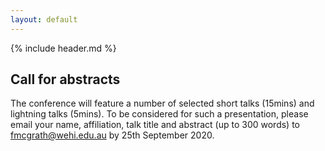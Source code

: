 ```yaml
---
layout: default
---
```


{% include header.md %}

## Call for abstracts

The conference will feature a number of selected short talks (15mins) and lightning talks (5mins).
To be considered for such a presentation, please email your name, affiliation, talk title and abstract (up to 300 words) to [fmcgrath@wehi.edu.au][contact] by 25th September 2020.

[contact]: mailto:fmcgrath@wehi.edu.au?subject=BioC%20Asia%202020%20abstract